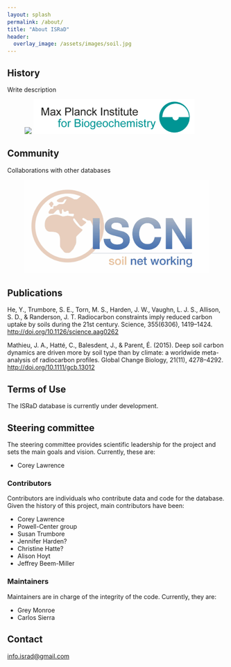 ```yaml
---
layout: splash
permalink: /about/
title: "About ISRaD"
header:
  overlay_image: /assets/images/soil.jpg
---
```


## History

Write description

<figure class="half">
	<img src="https://github.com/International-Soil-Radiocarbon-Database/ISRaD/raw/master/assets/images/USGS.jpg">
	<img src="https://github.com/International-Soil-Radiocarbon-Database/ISRaD/raw/master/assets/images/MPI-BGC_logo_EN.png">
</figure>

## Community

Collaborations with other databases

<figure class="half">
	<img src="https://github.com/International-Soil-Radiocarbon-Database/ISRaD/raw/master/assets/images/iscn_logo.jpeg">
</figure>


## Publications

He, Y., Trumbore, S. E., Torn, M. S., Harden, J. W., Vaughn, L. J. S., Allison, S. D., & Randerson, J. T. Radiocarbon constraints imply reduced carbon uptake by soils during the 21st century. Science, 355(6306), 1419–1424. <a href="http://doi.org/10.1126/science.aag0262">http://doi.org/10.1126/science.aag0262</a>

Mathieu, J. A., Hatté, C., Balesdent, J., & Parent, É. (2015). Deep soil carbon dynamics are driven more by soil type than by climate: a worldwide meta-analysis of radiocarbon profiles. Global Change Biology, 21(11), 4278–4292. <a href="http://doi.org/10.1111/gcb.13012">http://doi.org/10.1111/gcb.13012</a>

## Terms of Use

The ISRaD database is currently under development.

## Steering committee
The steering committee provides scientific leadership for the project and sets the main goals and vision.
Currently, these are:

* Corey Lawrence

### Contributors
Contributors are individuals who contribute data and code for the database. 
Given the history of this project, main contributors have been:

* Corey Lawrence
* Powell-Center group
* Susan Trumbore
* Jennifer Harden?
* Christine Hatte?
* Alison Hoyt
* Jeffrey Beem-Miller

### Maintainers
Maintainers are in charge of the integrity of the code. Currently, they are:

* Grey Monroe
* Carlos Sierra

## Contact 

info.israd@gmail.com


